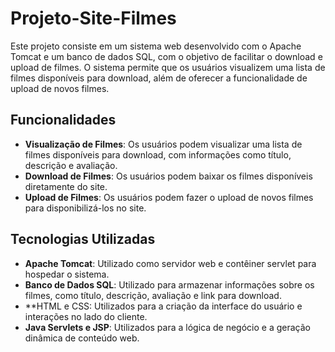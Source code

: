 # Projeto-Site-Filmes

Este projeto consiste em um sistema web desenvolvido com o Apache Tomcat e um banco de dados SQL, com o objetivo de facilitar o download e upload de filmes. O sistema permite que os usuários visualizem uma lista de filmes disponíveis para download, além de oferecer a funcionalidade de upload de novos filmes.

## Funcionalidades

- **Visualização de Filmes**: Os usuários podem visualizar uma lista de filmes disponíveis para download, com informações como título, descrição e avaliação.
- **Download de Filmes**: Os usuários podem baixar os filmes disponíveis diretamente do site.
- **Upload de Filmes**: Os usuários podem fazer o upload de novos filmes para disponibilizá-los no site.

## Tecnologias Utilizadas

- **Apache Tomcat**: Utilizado como servidor web e contêiner servlet para hospedar o sistema.
- **Banco de Dados SQL**: Utilizado para armazenar informações sobre os filmes, como título, descrição, avaliação e link para download.
- **HTML e CSS: Utilizados para a criação da interface do usuário e interações no lado do cliente.
- **Java Servlets e JSP**: Utilizados para a lógica de negócio e a geração dinâmica de conteúdo web.
